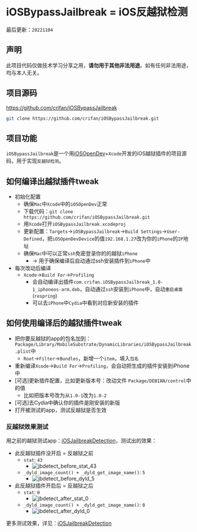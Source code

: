 # iOSBypassJailbreak = iOS反越狱检测

最后更新：`20221104`

## 声明

此项目代码仅做技术学习分享之用，**请勿用于其他非法用途**。如有任何非法用途，均与本人无关。

## 项目源码

https://github.com/crifan/iOSBypassJailbreak

```bash
git clone https://github.com/crifan/iOSBypassJailbreak.git
```

## 项目功能

`iOSBypassJailbreak`是一个用[iOSOpenDev](https://github.com/kokoabim/iOSOpenDev)+`Xcode`开发的iOS越狱插件的项目源码，用于实现`反越狱检测`。

## 如何编译出越狱插件tweak

* 初始化配置
  * 确保`Mac`中`Xcode`中的`iOSOpenDev`正常
  * 下载代码：`git clone https://github.com/crifan/iOSBypassJailbreak.git`
  * 用`Xcode`打开`iOSBypassJailbreak.xcodeproj`
  * 更新配置：`Targets`->`iOSBypassJailbreak`->`Build Settings`->`User-Defined`，把`iOSOpenDevDevice`的值`192.168.1.27`改为你的`iPhone`的`IP`地址
  * 确保`Mac`中可以正常`ssh`免密登录你的的越狱`iPhone`
    * -> 用于确保编译后自动通过ssh安装插件到`iPhone`中
* 每次改动后编译
  * `Xcode`->`Build For`->`Profiling`
    * 会自动编译出插件`com.crifan.iOSBypassJailbreak_1.0-1_iphoneos-arm.deb`，自动通过`ssh`安装到`iPhone`中，自动`重启桌面`(`respring`)
    * 可以去`iPhone`中`Cydia`中看到对应新安装的插件

## 如何使用编译后的越狱插件tweak

* 把你要反越狱的app的包名加到：`Package/Library/MobileSubstrate/DynamicLibraries/iOSBypassJailbreak.plist`中
  * `Root`->`Filter`->`Bundles`，新增一个`item`，填入`包名`
* 重新编译`Xcode`->`Build For`->`Profiling`，会自动把生成的插件安装到iPhone中
* [可选]更新插件配置，比如更新版本号：改动文件 `Package/DEBIAN/control`中的值
  * 比如把版本号改为从`1.0-1`改为`1.0-2`
* [可选]去Cydia中确认你的插件是刚安装的新版
* 打开被测试的app，测试反越狱是否生效

### 反越狱效果测试

用之前的越狱测试app：[iOSJailbreakDetection](https://github.com/crifan/iOSJailbreakDetection)，测试出的效果：

* 此反越狱插件没开启 = 反越狱之前
  * `stat`: `43`
    * ![jbdetect_before_stat_43](assets/jbdetect_before_stat_43.png)
  * `_dyld_image_count() + _dyld_get_image_name()`: `5`
    * ![jbdetect_before_dyld_5](assets/jbdetect_before_dyld_5.png)
* 此反越狱插件开启后 = 反越狱之后
  * `stat`: `0`
    * ![jbdetect_after_stat_0](assets/jbdetect_after_stat_0.png)
  * `_dyld_image_count() + _dyld_get_image_name()`: `0`
    * ![jbdetect_after_dyld_0](assets/jbdetect_after_dyld_0.png)

更多测试效果，详见：[iOSJailbreakDetection](https://github.com/crifan/iOSJailbreakDetection)
